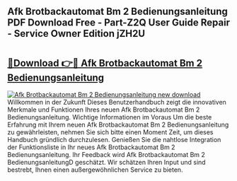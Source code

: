 ## Afk Brotbackautomat Bm 2 Bedienungsanleitung PDF Download Free - Part-Z2Q User Guide Repair - Service Owner Edition jZH2U

# <h2><a href="http://df3k00y.blite.top/?on=Afk+Brotbackautomat+Bm+2+Bedienungsanleitung">🔗Download 👉🔴 Afk Brotbackautomat Bm 2 Bedienungsanleitung</a></h2>

[![Afk Brotbackautomat Bm 2 Bedienungsanleitung new download](https://i.imgur.com/lujVjoI.png)](http://df3k00y.blite.top/?on=Afk+Brotbackautomat+Bm+2+Bedienungsanleitung)
Willkommen in der Zukunft Dieses Benutzerhandbuch zeigt die innovativen Merkmale und Funktionen Ihres neuen Afk Brotbackautomat Bm 2 Bedienungsanleitung. Wichtige Informationen im Voraus Um die beste Erfahrung mit Ihrem neuen Afk Brotbackautomat Bm 2 Bedienungsanleitung zu gewährleisten, nehmen Sie sich bitte einen Moment Zeit, um dieses Handbuch gründlich durchzulesen. Genießen Sie die nahtlose Integration der Funktionsliste in Ihr neues Afk Brotbackautomat Bm 2 Bedienungsanleitung. Ihr Feedback wird Afk Brotbackautomat Bm 2 BedienungsanleitungD geschätzt. Wir schätzen Ihren Input und sind bestrebt, Ihnen einen außergewöhnlichen Service zu bieten.
